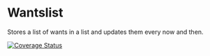 # Wantslist

Stores a list of wants in a list and updates them every now and then.

[![Coverage Status](https://coveralls.io/repos/github/brotherlogic/wantslist/badge.svg?branch=master)](https://coveralls.io/github/brotherlogic/wantslist?branch=master)
